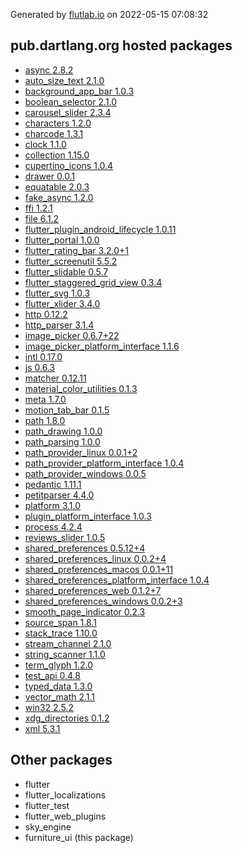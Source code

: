 Generated by [flutlab.io](https://flutlab.io) on 2022-05-15 07:08:32


## pub.dartlang.org hosted packages

 - [async 2.8.2](https://pub.dartlang.org/packages/async/versions/2.8.2)
 - [auto_size_text 2.1.0](https://pub.dartlang.org/packages/auto_size_text/versions/2.1.0)
 - [background_app_bar 1.0.3](https://pub.dartlang.org/packages/background_app_bar/versions/1.0.3)
 - [boolean_selector 2.1.0](https://pub.dartlang.org/packages/boolean_selector/versions/2.1.0)
 - [carousel_slider 2.3.4](https://pub.dartlang.org/packages/carousel_slider/versions/2.3.4)
 - [characters 1.2.0](https://pub.dartlang.org/packages/characters/versions/1.2.0)
 - [charcode 1.3.1](https://pub.dartlang.org/packages/charcode/versions/1.3.1)
 - [clock 1.1.0](https://pub.dartlang.org/packages/clock/versions/1.1.0)
 - [collection 1.15.0](https://pub.dartlang.org/packages/collection/versions/1.15.0)
 - [cupertino_icons 1.0.4](https://pub.dartlang.org/packages/cupertino_icons/versions/1.0.4)
 - [drawer 0.0.1](https://pub.dartlang.org/packages/drawer/versions/0.0.1)
 - [equatable 2.0.3](https://pub.dartlang.org/packages/equatable/versions/2.0.3)
 - [fake_async 1.2.0](https://pub.dartlang.org/packages/fake_async/versions/1.2.0)
 - [ffi 1.2.1](https://pub.dartlang.org/packages/ffi/versions/1.2.1)
 - [file 6.1.2](https://pub.dartlang.org/packages/file/versions/6.1.2)
 - [flutter_plugin_android_lifecycle 1.0.11](https://pub.dartlang.org/packages/flutter_plugin_android_lifecycle/versions/1.0.11)
 - [flutter_portal 1.0.0](https://pub.dartlang.org/packages/flutter_portal/versions/1.0.0)
 - [flutter_rating_bar 3.2.0+1](https://pub.dartlang.org/packages/flutter_rating_bar/versions/3.2.0+1)
 - [flutter_screenutil 5.5.2](https://pub.dartlang.org/packages/flutter_screenutil/versions/5.5.2)
 - [flutter_slidable 0.5.7](https://pub.dartlang.org/packages/flutter_slidable/versions/0.5.7)
 - [flutter_staggered_grid_view 0.3.4](https://pub.dartlang.org/packages/flutter_staggered_grid_view/versions/0.3.4)
 - [flutter_svg 1.0.3](https://pub.dartlang.org/packages/flutter_svg/versions/1.0.3)
 - [flutter_xlider 3.4.0](https://pub.dartlang.org/packages/flutter_xlider/versions/3.4.0)
 - [http 0.12.2](https://pub.dartlang.org/packages/http/versions/0.12.2)
 - [http_parser 3.1.4](https://pub.dartlang.org/packages/http_parser/versions/3.1.4)
 - [image_picker 0.6.7+22](https://pub.dartlang.org/packages/image_picker/versions/0.6.7+22)
 - [image_picker_platform_interface 1.1.6](https://pub.dartlang.org/packages/image_picker_platform_interface/versions/1.1.6)
 - [intl 0.17.0](https://pub.dartlang.org/packages/intl/versions/0.17.0)
 - [js 0.6.3](https://pub.dartlang.org/packages/js/versions/0.6.3)
 - [matcher 0.12.11](https://pub.dartlang.org/packages/matcher/versions/0.12.11)
 - [material_color_utilities 0.1.3](https://pub.dartlang.org/packages/material_color_utilities/versions/0.1.3)
 - [meta 1.7.0](https://pub.dartlang.org/packages/meta/versions/1.7.0)
 - [motion_tab_bar 0.1.5](https://pub.dartlang.org/packages/motion_tab_bar/versions/0.1.5)
 - [path 1.8.0](https://pub.dartlang.org/packages/path/versions/1.8.0)
 - [path_drawing 1.0.0](https://pub.dartlang.org/packages/path_drawing/versions/1.0.0)
 - [path_parsing 1.0.0](https://pub.dartlang.org/packages/path_parsing/versions/1.0.0)
 - [path_provider_linux 0.0.1+2](https://pub.dartlang.org/packages/path_provider_linux/versions/0.0.1+2)
 - [path_provider_platform_interface 1.0.4](https://pub.dartlang.org/packages/path_provider_platform_interface/versions/1.0.4)
 - [path_provider_windows 0.0.5](https://pub.dartlang.org/packages/path_provider_windows/versions/0.0.5)
 - [pedantic 1.11.1](https://pub.dartlang.org/packages/pedantic/versions/1.11.1)
 - [petitparser 4.4.0](https://pub.dartlang.org/packages/petitparser/versions/4.4.0)
 - [platform 3.1.0](https://pub.dartlang.org/packages/platform/versions/3.1.0)
 - [plugin_platform_interface 1.0.3](https://pub.dartlang.org/packages/plugin_platform_interface/versions/1.0.3)
 - [process 4.2.4](https://pub.dartlang.org/packages/process/versions/4.2.4)
 - [reviews_slider 1.0.5](https://pub.dartlang.org/packages/reviews_slider/versions/1.0.5)
 - [shared_preferences 0.5.12+4](https://pub.dartlang.org/packages/shared_preferences/versions/0.5.12+4)
 - [shared_preferences_linux 0.0.2+4](https://pub.dartlang.org/packages/shared_preferences_linux/versions/0.0.2+4)
 - [shared_preferences_macos 0.0.1+11](https://pub.dartlang.org/packages/shared_preferences_macos/versions/0.0.1+11)
 - [shared_preferences_platform_interface 1.0.4](https://pub.dartlang.org/packages/shared_preferences_platform_interface/versions/1.0.4)
 - [shared_preferences_web 0.1.2+7](https://pub.dartlang.org/packages/shared_preferences_web/versions/0.1.2+7)
 - [shared_preferences_windows 0.0.2+3](https://pub.dartlang.org/packages/shared_preferences_windows/versions/0.0.2+3)
 - [smooth_page_indicator 0.2.3](https://pub.dartlang.org/packages/smooth_page_indicator/versions/0.2.3)
 - [source_span 1.8.1](https://pub.dartlang.org/packages/source_span/versions/1.8.1)
 - [stack_trace 1.10.0](https://pub.dartlang.org/packages/stack_trace/versions/1.10.0)
 - [stream_channel 2.1.0](https://pub.dartlang.org/packages/stream_channel/versions/2.1.0)
 - [string_scanner 1.1.0](https://pub.dartlang.org/packages/string_scanner/versions/1.1.0)
 - [term_glyph 1.2.0](https://pub.dartlang.org/packages/term_glyph/versions/1.2.0)
 - [test_api 0.4.8](https://pub.dartlang.org/packages/test_api/versions/0.4.8)
 - [typed_data 1.3.0](https://pub.dartlang.org/packages/typed_data/versions/1.3.0)
 - [vector_math 2.1.1](https://pub.dartlang.org/packages/vector_math/versions/2.1.1)
 - [win32 2.5.2](https://pub.dartlang.org/packages/win32/versions/2.5.2)
 - [xdg_directories 0.1.2](https://pub.dartlang.org/packages/xdg_directories/versions/0.1.2)
 - [xml 5.3.1](https://pub.dartlang.org/packages/xml/versions/5.3.1)

## Other packages

 - flutter
 - flutter_localizations
 - flutter_test
 - flutter_web_plugins
 - sky_engine
 - furniture_ui (this package)

